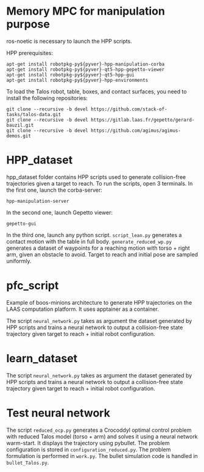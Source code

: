 # Memory MPC for manipulation purpose

ros-noetic is necessary to launch the HPP scripts.

HPP prerequisites: 
```pyver=$YourPythonVersion #(>=3.8)
apt-get install robotpkg-py${pyver}-hpp-manipulation-corba
apt-get install robotpkg-py${pyver}-qt5-hpp-gepetto-viewer
apt-get install robotpkg-py${pyver}-qt5-hpp-gui
apt-get install robotpkg-py${pyver}-hpp-environments
```

To load the Talos robot, table, boxes, and contact surfaces, you need to install the following repositories:
```
git clone --recursive -b devel https://github.com/stack-of-tasks/talos-data.git
git clone --recursive -b devel https://gitlab.laas.fr/gepetto/gerard-bauzil.git
git clone --recursive -b devel https://github.com/agimus/agimus-demos.git
```

# HPP_dataset

hpp_dataset folder contains HPP scripts used to generate collision-free trajectories given a target to reach. 
To run the scripts, open 3 terminals. In the first one, launch the corba-server:
```
hpp-manipulation-server
```

In the second one, launch Gepetto viewer:
```
gepetto-gui
```

In the third one, launch any python script. `script_lean.py` generates a contact motion with the table in full body. 
`generate_reduced_wp.py` generates a dataset of waypoints for a reaching motion with torso + right arm, given an obstacle to avoid. Target to reach and initial pose are sampled uniformly.

# pfc_script

Example of boos-minions architecture to generate HPP trajectories on the LAAS computation platform. It uses apptainer as a container.

The script `neural_network.py` takes as argument the dataset generated by HPP scripts and trains a neural network to output a collision-free state trajectory given target to reach + initial robot configuration.

# learn_dataset

The script `neural_network.py` takes as argument the dataset generated by HPP scripts and trains a neural network to output a collision-free state trajectory given target to reach + initial robot configuration.

# Test neural network

The script `reduced_ocp.py` generates a Crocoddyl optimal control problem with reduced Talos model (torso + arm) and solves it using a neural network warm-start. It displays the trajectory using pybullet. 
The problem configuration is stored in `configuration_reduced.py`.
The problem formulation is performed in `work.py`.
The bullet simulation code is handled in `bullet_Talos.py`. 
